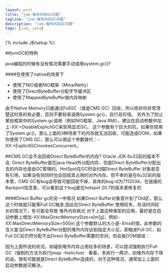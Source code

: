 ```yaml
---
layout: post
title: "jvm-堆外内存GC问题"
tagline: "jvm-堆外内存GC问题"
description: "jvm-堆外内存GC问题"
tags: [jvm, java]
---
```

{% include JB/setup %}

##jvmGC的特例

java编程的时候有没有情况需要手动调用system.gc()?

####在使用了native的场景下
* 使用了NIO或者NIO框架（Mina/Netty）
* 使用了DirectByteBuffer分配字节缓冲区
* 使用了MappedByteBuffer做内存映射

由于Native Memory只能通过FullGC（或是CMS GC）回收，所以除非你非常清楚这时真的有必要，否则不要轻易调用System.gc()，且行且珍惜。
另外为了防止某些框架中的System.gc调用（例如NIO框架、Java RMI），建议在启动参数中加上-XX:+DisableExplicitGC来禁用显式GC。
这个参数有个巨大的坑，如果你禁用了System.gc()，那么上面的3种场景下的内存就无法回收，可能造成OOM，如果你使用了CMS GC，那么可以用这个参数替代：-XX:+ExplicitGCInvokesConcurrent。

##CMS GC会不会回收Direct ByteBuffer的内存?
Oracle JDK 6u32前的版本不会.
Direct ByteBuffer是在java Head外分配内存，但是Direct ByteBuffer分配出去的内存也是由GC管理的。HotSpot在GC时会扫描Direct ByteBuffer
对象是否有引用，如果没有则同时也会回收其占用的对外内存。但不幸的是在6u32前的版本里，CMS GC有bug会导致可能回收不掉，具体的bug id为7112034，在链接的Backport信息里，可以看到这个bug是在hotspot 20.7的版本里修复的

####Direct Buffer gc的另一中情况
如果Direct Buffer对象晋升到了Old区，那么这个时候就只能等Full GC触发,因此在Direct ByteBuffer 使用较多，存活时间较长的情况下，有可能会导致
堆外内存耗光
对于上面这种类型的应用，最好是在启动参数上增加-XX:MaxDirectMemorySize=x[m|g]，例如-XX:MaxDirectMemorySize=500m
这个参数默认的大小是-Xmx的值，此参数的含义是当Direct ByteBuffer分配的堆外内存达到指定大小后，即触发Full GC，如Full GC后仍然分配不出Direct ByteBuffer需要的空间，则会报OOM错误：

因为上面所说的状况，如碰到堆外内存占用较多的场景，可以尝试强制执行Full GC（强制的方法为执行jmap -histo:live）
看看，多执行一两次，如堆外内存下降的话，很有可能就是Direct ByteBuffer造成的，对于这种情况，通常加上上面的启动参数就可解决。
